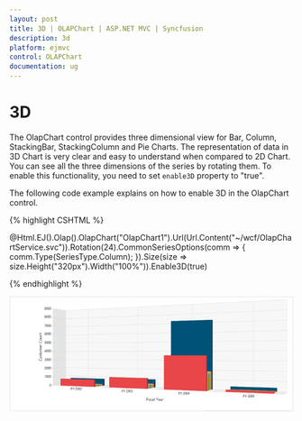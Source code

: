 ```yaml
---
layout: post
title: 3D | OLAPChart | ASP.NET MVC | Syncfusion
description: 3d
platform: ejmvc
control: OLAPChart
documentation: ug
---
```


# 3D

The OlapChart control provides three dimensional view for Bar, Column, StackingBar, StackingColumn and Pie Charts. The representation of data in 3D Chart is very clear and easy to understand when compared to 2D Chart. You can see all the three dimensions of the series by rotating them. To enable this functionality, you need to set `enable3D` property to "true".

The following code example explains on how to enable 3D in the OlapChart control.

{% highlight CSHTML %}

@Html.EJ().Olap().OlapChart("OlapChart1").Url(Url.Content("~/wcf/OlapChartService.svc")).Rotation(24).CommonSeriesOptions(comm => { comm.Type(SeriesType.Column); }).Size(size => size.Height("320px").Width("100%")).Enable3D(true)
       
{% endhighlight  %}


![](3DChart_images/3DChart_images1.png)


